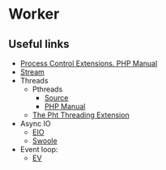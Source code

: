 # Worker

## Useful links

* [Process Control Extensions. PHP Manual](http://php.net/manual/en/refs.fileprocess.process.php)
* [Stream](http://php.net/manual/ru/book.stream.php)
* Threads
  * Pthreads
    * [Source](https://github.com/krakjoe/pthreads)
    * [PHP Manual](http://php.net/manual/ru/book.pthreads.php)
  * [The Pht Threading Extension](https://github.com/tpunt/pht)
* Async IO
  * [EIO](http://php.net/manual/en/intro.eio.php)
  * [Swoole](https://github.com/swoole/swoole-src)
* Event loop:
  * [EV](http://php.net/manual/en/intro.ev.php)
